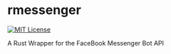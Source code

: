# rmessenger
[![MIT License](http://img.shields.io/badge/license-MIT-blue.svg?style=flat)](LICENSE)  

A Rust Wrapper for the FaceBook Messenger Bot API
